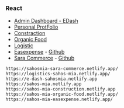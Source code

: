 ### React
- [Admin Dashboard - EDash](https://e-dash-sahosmia.netlify.app/)
- [Personal ProtFolio](https://sahos-mia.netlify.app/)
- [Constraction](https://sahos-mia-construction.netlify.app/)
- [Organic Food](https://sahos-mia-organic-food.netlify.app/)
- [Logistic](https://logistics-sahos-mia.netlify.app)
- [Easexpense](https://sahos-mia-easexpense.netlify.app/)  - [Github]()
- [Sara Commerce](https://sahosmia-sara-commerce.netlify.app)  - [Github]()


```note
https://sahosmia-sara-commerce.netlify.app/
https://logistics-sahos-mia.netlify.app/
https://e-dash-sahosmia.netlify.app
https://sahos-mia.netlify.app
https://sahos-mia-construction.netlify.app
https://sahos-mia-organic-food.netlify.app/
https://sahos-mia-easexpense.netlify.app/
````
